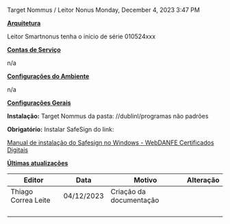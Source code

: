 Target Nommus / Leitor Nonus
Monday, December 4, 2023
3:47 PM

**<u>Arquitetura</u>**

Leitor Smartnonus tenha o início de série 010524xxx

**<u>Contas de Serviço</u>**

n/a

**<u>Configurações do Ambiente</u>**

n/a

**<u>Configurações Gerais</u>**

**Instalação:** Target Nommus da pasta: //dublinl/programas não padrões

**Obrigatório:** Instalar SafeSign do link:

[Manual de instalação do Safesign no Windows - WebDANFE Certificados Digitais](https://www.webdanfe.com.br/certificados/manual/Manual-de-instalacao-do-Safesign.php)

**<u>Últimas atualizações</u>**  

| Editor              | Data       | Motivo                  | Alteração |
|---------------------|------------|-------------------------|-----------|
| Thiago Correa Leite | 04/12/2023 | Criação da documentação |          |
|                    |           |                        |           |
|                     |            |                         |           |
|                     |            |                         |           |
|                     |            |                         |           |

